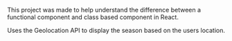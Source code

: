 This project was made to help understand the difference between a functional component and class based component in React.

Uses the Geolocation API to display the season based on the users location.